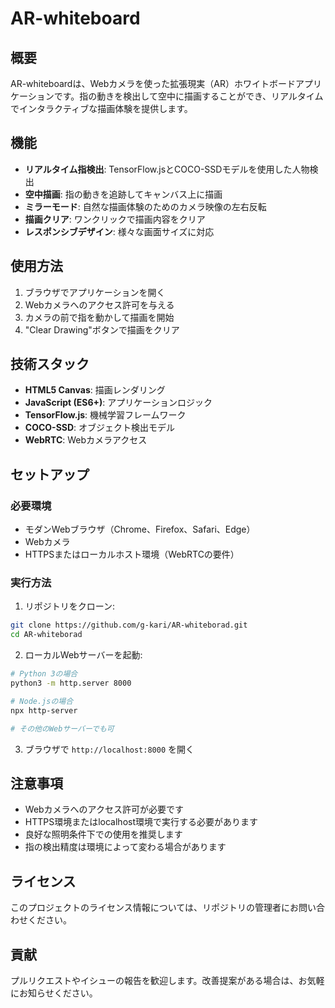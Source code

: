 # AR-whiteboard

## 概要

AR-whiteboardは、Webカメラを使った拡張現実（AR）ホワイトボードアプリケーションです。指の動きを検出して空中に描画することができ、リアルタイムでインタラクティブな描画体験を提供します。

## 機能

- **リアルタイム指検出**: TensorFlow.jsとCOCO-SSDモデルを使用した人物検出
- **空中描画**: 指の動きを追跡してキャンバス上に描画
- **ミラーモード**: 自然な描画体験のためのカメラ映像の左右反転
- **描画クリア**: ワンクリックで描画内容をクリア
- **レスポンシブデザイン**: 様々な画面サイズに対応

## 使用方法

1. ブラウザでアプリケーションを開く
2. Webカメラへのアクセス許可を与える
3. カメラの前で指を動かして描画を開始
4. "Clear Drawing"ボタンで描画をクリア

## 技術スタック

- **HTML5 Canvas**: 描画レンダリング
- **JavaScript (ES6+)**: アプリケーションロジック
- **TensorFlow.js**: 機械学習フレームワーク
- **COCO-SSD**: オブジェクト検出モデル
- **WebRTC**: Webカメラアクセス

## セットアップ

### 必要環境

- モダンWebブラウザ（Chrome、Firefox、Safari、Edge）
- Webカメラ
- HTTPSまたはローカルホスト環境（WebRTCの要件）

### 実行方法

1. リポジトリをクローン:
```bash
git clone https://github.com/g-kari/AR-whiteborad.git
cd AR-whiteborad
```

2. ローカルWebサーバーを起動:
```bash
# Python 3の場合
python3 -m http.server 8000

# Node.jsの場合
npx http-server

# その他のWebサーバーでも可
```

3. ブラウザで `http://localhost:8000` を開く

## 注意事項

- Webカメラへのアクセス許可が必要です
- HTTPS環境またはlocalhost環境で実行する必要があります
- 良好な照明条件下での使用を推奨します
- 指の検出精度は環境によって変わる場合があります

## ライセンス

このプロジェクトのライセンス情報については、リポジトリの管理者にお問い合わせください。

## 貢献

プルリクエストやイシューの報告を歓迎します。改善提案がある場合は、お気軽にお知らせください。